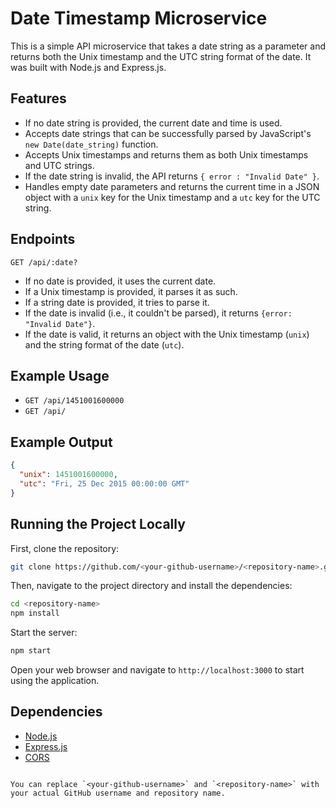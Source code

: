 # Date Timestamp Microservice

This is a simple API microservice that takes a date string as a parameter and returns both the Unix timestamp and the UTC string format of the date. It was built with Node.js and Express.js.

## Features

- If no date string is provided, the current date and time is used.
- Accepts date strings that can be successfully parsed by JavaScript's `new Date(date_string)` function.
- Accepts Unix timestamps and returns them as both Unix timestamps and UTC strings.
- If the date string is invalid, the API returns `{ error : "Invalid Date" }`.
- Handles empty date parameters and returns the current time in a JSON object with a `unix` key for the Unix timestamp and a `utc` key for the UTC string.

## Endpoints

`GET /api/:date?`

- If no date is provided, it uses the current date.
- If a Unix timestamp is provided, it parses it as such.
- If a string date is provided, it tries to parse it.
- If the date is invalid (i.e., it couldn't be parsed), it returns `{error: "Invalid Date"}`.
- If the date is valid, it returns an object with the Unix timestamp (`unix`) and the string format of the date (`utc`).

## Example Usage

- `GET /api/1451001600000`
- `GET /api/`

## Example Output

```json
{
  "unix": 1451001600000,
  "utc": "Fri, 25 Dec 2015 00:00:00 GMT"
}
```

## Running the Project Locally

First, clone the repository:

```bash
git clone https://github.com/<your-github-username>/<repository-name>.git
```

Then, navigate to the project directory and install the dependencies:

```bash
cd <repository-name>
npm install
```

Start the server:

```bash
npm start
```

Open your web browser and navigate to `http://localhost:3000` to start using the application.

## Dependencies

- [Node.js](https://nodejs.org/)
- [Express.js](https://expressjs.com/)
- [CORS](https://www.npmjs.com/package/cors)
```

You can replace `<your-github-username>` and `<repository-name>` with your actual GitHub username and repository name.
